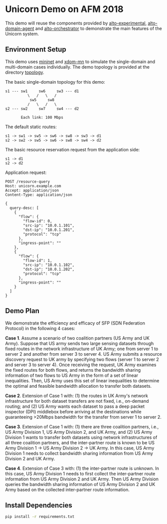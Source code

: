 # Unicorn Demo on AFM 2018

This demo will reuse the components provided by
[alto-experimental](https://github.com/openalto/alto-experimental),
[alto-domain-agent](https://github.com/openalto/alto-domain-agent) and
[alto-orchestrator](https://github.com/openalto/alto-orchestrator) to
demonstrate the main features of the Unicorn system.

## Environment Setup

This demo uses [mininet](https://github.com/mininet/mininet) and
[xdom-mn](https://github.com/openalto/xdom-mn) to simulate the single-domain
and multi-domain cases individually. The demo topology is provided at the
directory
[topology](https://github.com/openalto/demo-utils/tree/afm2018/topology).

The basic single-domain topology for this demo:

```
s1 --- sw1     sw6     sw3 --- d1
          \   /   \   /
           sw5     sw8
          /   \   /   \
s2 --- sw2     sw7     sw4 --- d2

       Each link: 100 Mbps
```

The default static routes:

```
s1 -> sw1 -> sw5 -> sw6 -> sw8 -> sw3 -> d1
s2 -> sw2 -> sw5 -> sw6 -> sw8 -> sw4 -> d2
```

The basic resource reservation request from the application side:

```
s1 -> d1
s2 -> d2
```

Application request:

``` http
POST /resource-query
Host: unicorn.example.com
Accept: application/json
Content-Type: application/json

{
  query-desc: [
    {
      "flow": {
        "flow-id": 0,
        "src-ip": "10.0.1.101",
        "dst-ip": "10.0.1.201",
        "protocol": "tcp"
      },
      "ingress-point": ""
    },
    {
      "flow": {
        "flow-id": 1,
        "src-ip": "10.0.1.102",
        "dst-ip": "10.0.1.202",
        "protocol": "tcp"
      },
      "ingress-point": ""
    }
  ]
}
```

## Demo Plan

We demonstrate the efficiency and efficacy of SFP (SDN Federation Protocol) in
the following 4 cases:

**Case 1**. Assume a scenario of two coalition partners (US Army and UK Army).
Suppose that US army sends two large sensing datasets through fixed routes in
the network infrastructure of UK Army; one from server 1 to server 2 and
another from server 3 to server 4. US Army submits a resource discovery request
to UK army by specifying two flows (server 1 to server 2 and server 3 to server
4). Once receiving the request, UK Army examines the fixed routes for both
flows, and returns the bandwidth sharing information of two flows to US Army in
the form of a set of linear inequalities. Then, US Army uses this set of linear
inequalities to determine the optimal and feasible bandwidth allocation to
transfer both datasets.

**Case 2**. Extension of Case 1 with: (1) the routes in UK Army's network
infrastructure for both dataset transfers are not fixed, i.e., on-demand
routing; and (2) US Army wants each dataset to pass a deep packet inspector
(DPI) middlebox before arriving at the destinations while guaranteeing >20Mbps
bandwidth for the transfer from server 1 to server 2. 

**Case 3**. Extension of Case 1 with: (1) there are three coalition partners, i.e.,
US Army Division 1, US Army Division 2, and UK Army, and (2) US Army Division 1
wants to transfer both datasets using network infrastructures of all three
coalition partners, and the inter-partner route is known to be US Army Division
1 -> US Army Division 2 -> UK Army. In this case, US Army Division 1 needs to
collect bandwidth sharing information from US Army Division 2 and UK Army.

**Case 4**. Extension of Case 3 with: (1) the inter-partner route is unknown. In
this case, US Army Division 1 needs to first collect the inter-partner route
information from US Army Division 2 and UK Army. Then US Army Division queries
the bandwidth sharing information of US Army Division 2 and UK Army based on
the collected inter-partner route information.

## Install Dependencies

``` bash
pip install -r requirements.txt
```

